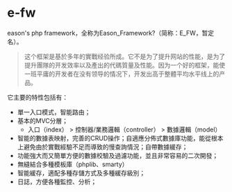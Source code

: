 # e-fw

eason's php framework，全称为Eason_Framework?（简称：E_FW，暂定名）。

> 这个框架是基於多年的實戰经验所成。它不是为了提升网站的性能，是为了提升團隊的开发效率以及產出的代碼質量及性能。因为一个好的框架，能使一班平庸的开发者在没有领导的情况下，开发出高于整體平均水平线上的产品。

它主要的特性包括有：
* 單一入口模式，智能路由；
* 基本的MVC分層；
    * 入口（index） > 控制器/業務邏輯（controller） > 數據邏輯（model）
* 智能的數據表映射，完善的CRUD操作；自適應分佈式數據庫功能，能從根本上避免由於實戰經驗不足而導致的慢查詢情況；自帶數據緩存；
* 功能強大而又簡單方便的數據校驗及過濾功能，並且非常容易的二次開發；
* 無縫結合多種模板庫（phplib、smarty）
* 智能緩存，適配多種存儲方式及多種緩存級別；
* 日誌，方便各種監控、分析；
